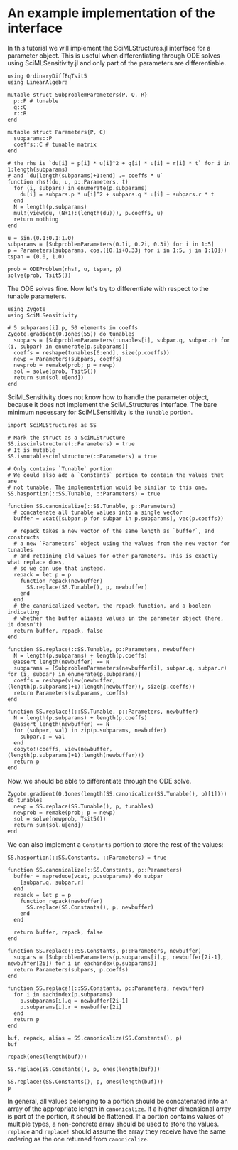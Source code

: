 # An example implementation of the interface

In this tutorial we will implement the SciMLStructures.jl interface for a parameter
object. This is useful when differentiating through ODE solves using SciMLSensitivity.jl
and only part of the parameters are differentiable.

```@example basic_tutorial
using OrdinaryDiffEqTsit5
using LinearAlgebra

mutable struct SubproblemParameters{P, Q, R}
  p::P # tunable
  q::Q
  r::R
end

mutable struct Parameters{P, C}
  subparams::P
  coeffs::C # tunable matrix
end

# the rhs is `du[i] = p[i] * u[i]^2 + q[i] * u[i] + r[i] * t` for i in 1:length(subparams)
# and `du[length(subparams)+1:end] .= coeffs * u`
function rhs!(du, u, p::Parameters, t)
  for (i, subpars) in enumerate(p.subparams)
    du[i] = subpars.p * u[i]^2 + subpars.q * u[i] + subpars.r * t
  end
  N = length(p.subparams)
  mul!(view(du, (N+1):(length(du))), p.coeffs, u)
  return nothing
end

u = sin.(0.1:0.1:1.0)
subparams = [SubproblemParameters(0.1i, 0.2i, 0.3i) for i in 1:5]
p = Parameters(subparams, cos.([0.1i+0.33j for i in 1:5, j in 1:10]))
tspan = (0.0, 1.0)

prob = ODEProblem(rhs!, u, tspan, p)
solve(prob, Tsit5())
```

The ODE solves fine. Now let's try to differentiate with respect to the tunable parameters.

```@example basic_tutorial
using Zygote
using SciMLSensitivity

# 5 subparams[i].p, 50 elements in coeffs
Zygote.gradient(0.1ones(55)) do tunables
  subpars = [SubproblemParameters(tunables[i], subpar.q, subpar.r) for (i, subpar) in enumerate(p.subparams)]
  coeffs = reshape(tunables[6:end], size(p.coeffs))
  newp = Parameters(subpars, coeffs)
  newprob = remake(prob; p = newp)
  sol = solve(prob, Tsit5())
  return sum(sol.u[end])
end
```

SciMLSensitivity does not know how to handle the parameter object, because it does not
implement the SciMLStructures interface. The bare minimum necessary for SciMLSensitivity
is the `Tunable` portion.

```@example basic_tutorial
import SciMLStructures as SS

# Mark the struct as a SciMLStructure
SS.isscimlstructure(::Parameters) = true
# It is mutable
SS.ismutablescimlstructure(::Parameters) = true

# Only contains `Tunable` portion
# We could also add a `Constants` portion to contain the values that are
# not tunable. The implementation would be similar to this one.
SS.hasportion(::SS.Tunable, ::Parameters) = true

function SS.canonicalize(::SS.Tunable, p::Parameters)
  # concatenate all tunable values into a single vector
  buffer = vcat([subpar.p for subpar in p.subparams], vec(p.coeffs))

  # repack takes a new vector of the same length as `buffer`, and constructs
  # a new `Parameters` object using the values from the new vector for tunables
  # and retaining old values for other parameters. This is exactly what replace does,
  # so we can use that instead.
  repack = let p = p
    function repack(newbuffer)
      SS.replace(SS.Tunable(), p, newbuffer)
    end
  end
  # the canonicalized vector, the repack function, and a boolean indicating
  # whether the buffer aliases values in the parameter object (here, it doesn't)
  return buffer, repack, false
end

function SS.replace(::SS.Tunable, p::Parameters, newbuffer)
  N = length(p.subparams) + length(p.coeffs)
  @assert length(newbuffer) == N
  subparams = [SubproblemParameters(newbuffer[i], subpar.q, subpar.r) for (i, subpar) in enumerate(p.subparams)]
  coeffs = reshape(view(newbuffer, (length(p.subparams)+1):length(newbuffer)), size(p.coeffs))
  return Parameters(subparams, coeffs)
end

function SS.replace!(::SS.Tunable, p::Parameters, newbuffer)
  N = length(p.subparams) + length(p.coeffs)
  @assert length(newbuffer) == N
  for (subpar, val) in zip(p.subparams, newbuffer)
    subpar.p = val
  end
  copyto!(coeffs, view(newbuffer, (length(p.subparams)+1):length(newbuffer)))
  return p
end
```

Now, we should be able to differentiate through the ODE solve.

```@example basic_tutorial
Zygote.gradient(0.1ones(length(SS.canonicalize(SS.Tunable(), p)[1]))) do tunables
  newp = SS.replace(SS.Tunable(), p, tunables)
  newprob = remake(prob; p = newp)
  sol = solve(newprob, Tsit5())
  return sum(sol.u[end])
end
```

We can also implement a `Constants` portion to store the rest of the values:

```@example basic_tutorial
SS.hasportion(::SS.Constants, ::Parameters) = true

function SS.canonicalize(::SS.Constants, p::Parameters)
  buffer = mapreduce(vcat, p.subparams) do subpar
    [subpar.q, subpar.r]
  end
  repack = let p = p
    function repack(newbuffer)
      SS.replace(SS.Constants(), p, newbuffer)
    end
  end

  return buffer, repack, false
end

function SS.replace(::SS.Constants, p::Parameters, newbuffer)
  subpars = [SubproblemParameters(p.subparams[i].p, newbuffer[2i-1], newbuffer[2i]) for i in eachindex(p.subparams)]
  return Parameters(subpars, p.coeffs)
end

function SS.replace!(::SS.Constants, p::Parameters, newbuffer)
  for i in eachindex(p.subparams)
    p.subparams[i].q = newbuffer[2i-1]
    p.subparams[i].r = newbuffer[2i]
  end
  return p
end

buf, repack, alias = SS.canonicalize(SS.Constants(), p)
buf
```

```@example basic_tutorial
repack(ones(length(buf)))
```

```@example basic_tutorial
SS.replace(SS.Constants(), p, ones(length(buf)))
```

```@example basic_tutorial
SS.replace!(SS.Constants(), p, ones(length(buf)))
p
```

In general, all values belonging to a portion should be concatenated into an array of the
appropriate length in `canonicalize`. If a higher dimensional array is part of the portion,
it should be flattened. If a portion contains values of multiple types, a non-concrete
array should be used to store the values. `replace` and `replace!` should assume the array
they receive have the same ordering as the one returned from `canonicalize`.
